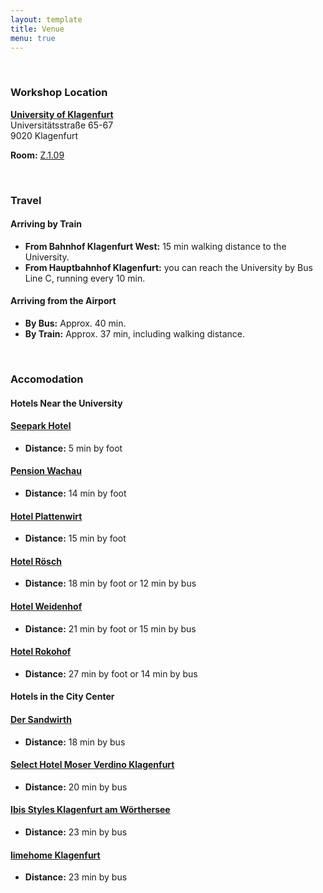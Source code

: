 ```yaml
---
layout: template
title: Venue
menu: true
---
```


<br/>

### Workshop Location 

[**University of Klagenfurt**](https://maps.app.goo.gl/zGvkjLjYBwBvkcMm9) \
Universitätsstraße 65-67 \
9020 Klagenfurt

**Room:** [Z.1.09](https://campusplan.aau.at/?q=Z.1.09)


<br/>

### Travel 

#### Arriving by Train
- **From Bahnhof Klagenfurt West:** 15 min walking distance to the University.
- **From Hauptbahnhof Klagenfurt:** you can reach the University by Bus Line C, running every 10 min.

#### Arriving from the Airport
- **By Bus:** Approx. 40 min.
- **By Train:** Approx. 37 min, including walking distance.


<br/>

### Accomodation

#### Hotels Near the University 

#### [Seepark Hotel](https://www.dasseepark.at/en/)
- **Distance:** 5 min by foot

#### [Pension Wachau](https://pension-wachau.at/pension-wachau.at/en/home-2/index.html)
- **Distance:** 14 min by foot

#### [Hotel Plattenwirt](https://www.plattenwirt.at/index.php?language=en)
- **Distance:** 15 min by foot

#### [Hotel Rösch](http://hotel-roesch.at/klagenfurt/hotel-roesch-en/)
- **Distance:** 18 min by foot or 12 min by bus

#### [Hotel Weidenhof](https://www.weidenhof.at/home.html)
- **Distance:** 21 min by foot or 15 min by bus

#### [Hotel Rokohof](https://hotel-rokohof.at/)
- **Distance:** 27 min by foot or 14 min by bus


#### Hotels in the City Center 

#### [Der Sandwirth](https://sandwirth.at/)
- **Distance:** 18 min by bus

#### [Select Hotel Moser Verdino Klagenfurt](https://www.select-hotels.com/en)
- **Distance:** 20 min by bus

#### [Ibis Styles Klagenfurt am Wörthersee](https://all.accor.com/hotel/B3Y1/index.en.shtml)
- **Distance:** 23 min by bus

#### [limehome Klagenfurt](https://www.limehome.com/suites?city=103&guests=1&property=233)
- **Distance:** 23 min by bus